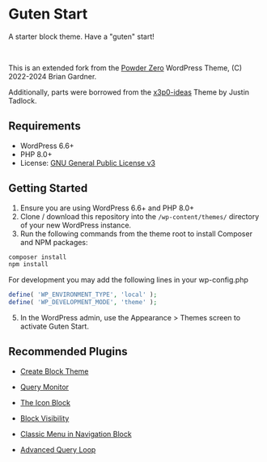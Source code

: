 # Guten Start

A starter block theme. Have a "guten" start!

<br>

This is an extended fork from the [Powder Zero](https://github.com/bgardner/powder-zero) WordPress Theme, (C) 2022-2024 Brian Gardner.

Additionally, parts were borrowed from the [x3p0-ideas](https://github.com/x3p0-dev/x3p0-ideas/tree/block-example) Theme by Justin Tadlock.


## Requirements

- WordPress 6.6+
- PHP 8.0+
- License: [GNU General Public License v3](https://www.gnu.org/licenses/gpl-3.0.html)

## Getting Started

1. Ensure you are using WordPress 6.6+ and PHP 8.0+
3. Clone / download this repository into the `/wp-content/themes/` directory of your new WordPress instance.
4. Run the following commands from the theme root to install Composer and NPM packages:
```bash
composer install
npm install
```
For development you may add the following lines in your wp-config.php
```php
define( 'WP_ENVIRONMENT_TYPE', 'local' );
define( 'WP_DEVELOPMENT_MODE', 'theme' );
```
5. In the WordPress admin, use the Appearance > Themes screen to activate Guten Start.

## Recommended Plugins

- [Create Block Theme](https://wordpress.org/plugins/create-block-theme/)

- [Query Monitor](https://wordpress.org/plugins/query-monitor/)

- [The Icon Block](https://wordpress.org/plugins/icon-block/)

- [Block Visibility](https://wordpress.org/plugins/block-visibility/)

- [Classic Menu in Navigation Block](https://wordpress.org/plugins/classic-menu-in-navigation-block/)

- [Advanced Query Loop](https://wordpress.org/plugins/advanced-query-loop/)
